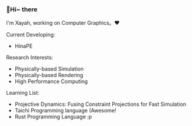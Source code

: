 ### 👋Hi~ there

I'm Xayah, working on Computer Graphics。❤

Current Developing:
- HinaPE

Research Interests:

- Physically-based Simulation
- Physically-based Rendering
- High Performance Computing

Learning List:

- Projective Dynamics: Fusing Constraint Projections for Fast Simulation
- Taichi Programming language (Awesome!
- Rust Programming Language :p
